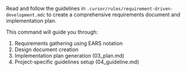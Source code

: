 Read and follow the guidelines in `.cursor/rules/requirement-driven-development.mdc` to create a comprehensive requirements document and implementation plan.

This command will guide you through:
1. Requirements gathering using EARS notation
2. Design document creation
3. Implementation plan generation (03_plan.md)
4. Project-specific guidelines setup (04_guideline.md)
